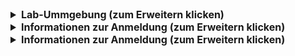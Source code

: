 <details>
  <summary style="font-size:16px;font-weight:bold">Lab-Ummgebung (zum Erweitern klicken)</summary>
Diese Labumgebung ist eine in Azure gesteuerte Labumgebung. Befolgen Sei daher genau die Anweisungen. Ändern Sie keine Namen oder Standorte. 

Verwenden Sie in der Labumgebung nicht Ihre persönlichen Anmeldeinformationen.

Sie haben für jedes Lab 60 Minuten Zeit. Sie können die Labs bei Bedarf jedoch auch verlängern. Klicken Sie auf „Yes“ (Ja), wenn Sie mehr Zeit benötigen. Nachdem Sie das Lab beendet haben, können Sie es als „abgeschlossen“ markieren. Sie können es auch abbrechen, wenn Sie nicht damit fertig sind. Sie können jedes Lab höchstens fünfmal beginnen. Wenn Sie ein Lab abgeschlossen oder abgebrochen haben, wird das Labfenster geschlossen. Sie müssen wieder zur anfänglichen Anmeldeseite des Labs zurückkehren, um das nächste Lab zu starten.

**Power-Optionen**

Mit der Schaltfläche „Power Options“ ( ![Power Options](https://github.com/LODSContent/All-MOC/blob/master/MOC/GTL/images/PowerOptions.png?raw=true) (Power-Optionen) oben links in der Benutzeroberfläche des Labs haben Sie die folgenden Möglichkeiten:
 – Befehle an die virtuelle Maschine senden, wie etwa Strg+Alt+Del, Alt+Tabulatortaste oder jede andere Kombination mit der Windows-Taste
 – Funktion zum Eingeben von Text verwenden, um durch die Auswahl von „Type clipboard text“ (Text aus Zwischenablage eingeben) Text in die virtuelle Maschine einzugeben
 – Befehle zum Herunterfahren, Starten und Neustarten an die virtuelle Maschine senden
 – virtuelle Tastatur anzeigen
 – Internetverbindung des Labs zurücksetzen
    *Hinweis:* Verwenden Sie dies nur, wenn die Verbindung fehlgeschlagen ist.
  
**Anzeigeoptionen**

Mit der Schaltfläche „Display Options“ ( ![Display Options](https://github.com/LODSContent/All-MOC/blob/master/MOC/GTL/images/DisplayOptions.png?raw=true) ) (Anzeigeoptionen) oben links in der Benutzeroberfläche des Labs haben Sie die folgenden Möglichkeiten:
 – Labfenster als Vollbild anzeigen: Die Auflösung der virtuellen Maschine wird so angepasst, dass der Platz *am besten* ausgefüllt wird.
 – Labfenster an die Auflösung der virtuellen Maschine anpassen:
   Dies ist nützlich, wenn Sie das Labfenster maximieren und dann den grauen Bereich um die virtuelle Maschine nicht sehen möchten.
 – Einen erneuten Verbindungsversuch zwischen dem lokalen Computer und der virtuellen Maschine herstellen: Die ist nützlich, wenn die Verbindung zur virtuellen Maschine des Labs getrennt wurde.

Sie können die Größe des Anweisungsfensters (rechts) ändern, indem Sie mit dem Mauszeiger auf die linke Kante zeigen und ziehen. Sie können außerdem die Schriftgröße anpassen.

Mit dem Tool +++TypeText+++ (Text eingeben) wird die Eingabe von längerem Text in den Labs vereinfacht. Stellen Sie sicher, dass sich der Cursor im richtigen Bereich des Portals/Browserfensters befindet, und klicken Sie dann auf das T-Tool. Sie können den Text ansonsten auch kopieren und einfügen.

**Kontrollkästchen**

Unter **Instructions** (Anweisungen) befinden sich Kontrollkästchen, die Sie nach dem erfolgreichen Abschluss eines Schritts markieren sollten. Anhand der Kontrollkästchen können Sie Ihren Fortschritt während der Bearbeitung des Moduls verfolgen. Wenn alle Kontrollkästchen markiert sind, wird der Aktivitätsstatus in **Complete** (Abgeschlossen) aktualisiert. 

>[!knowledge] Wenn Sie vergessen, ein Kontrollkästchen zu markieren, Sie jedoch einige oder alle Schritte abgeschlossen haben, können Sie das aktuelle Kontrollkästchen markieren. Es wird dann eine Meldung angezeigt, dass Sie Schritte übersprungen haben (*You have skipped ahead!...*). Klicken Sie auf **OK**, um alle vorhergehenden Kontrollkästchen bis zum aktuellen zu markieren. 

Wir hoffen, Sie haben viel Spaß mit dem Lab!

</details>

<details>
  <summary style="font-size:16px;font-weight:bold">Informationen zur Anmeldung (zum Erweitern klicken)</summary>
In the case that you have been logged out, use this information to log back in.
Anmelden
1. [] Klicken Sie auf @lab.VirtualMachine(AZ-900).SelectLink auf @lab.CtrlAltDelete, um die Sequenz Strg+Alt+Entf zu aktivieren und die Anmeldeseite aufzurufen.

    >[!KNOWLEDGE] Alle Links wie der obige senden Strg+Alt+Entf an die ausgewählte Maschine. Dies kann auch über das Menü **Befehle** (Blitz) oben links im Bildschirm ausgeführt werden.

1. [] Melden Sie sich mit dem Benutzernamen +++@lab.VirtualMachine(AZ-900).Username+++ und dem Passwort +++@lab.VirtualMachine(AZ-900).Password+++ an.

Klicken Sie auf **Weiter**, um mit den Lab-Schritten fortzufahren.


</details>

<details>
  <summary style="font-size:16px;font-weight:bold">Informationen zur Anmeldung (zum Erweitern klicken)</summary>
Dieses Lab wurde von Microsoft entworfen. Um Probleme mit dem Labinhalt zu melden, klicken Sie auf die Registerkarte „Help“ (Hilfe), und klicken Sie dann auf „Submit a Support Request“ (Supportanfrage senden).
</details>
